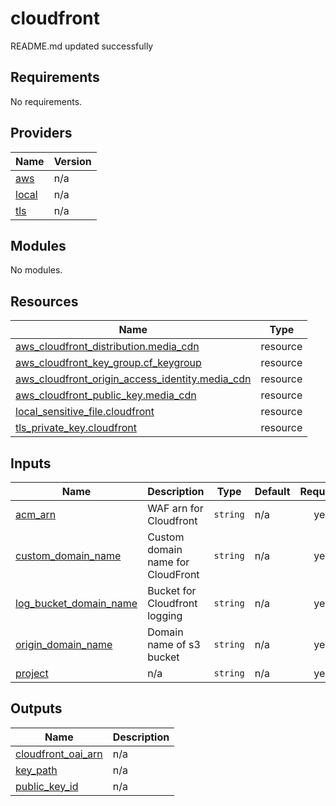 # cloudfront

<!-- BEGINNING OF PRE-COMMIT-TERRAFORM DOCS HOOK -->
README.md updated successfully
<!-- END OF PRE-COMMIT-TERRAFORM DOCS HOOK -->

<!-- BEGIN_TF_DOCS -->
## Requirements

No requirements.

## Providers

| Name | Version |
|------|---------|
| <a name="provider_aws"></a> [aws](#provider\_aws) | n/a |
| <a name="provider_local"></a> [local](#provider\_local) | n/a |
| <a name="provider_tls"></a> [tls](#provider\_tls) | n/a |

## Modules

No modules.

## Resources

| Name | Type |
|------|------|
| [aws_cloudfront_distribution.media_cdn](https://registry.terraform.io/providers/hashicorp/aws/latest/docs/resources/cloudfront_distribution) | resource |
| [aws_cloudfront_key_group.cf_keygroup](https://registry.terraform.io/providers/hashicorp/aws/latest/docs/resources/cloudfront_key_group) | resource |
| [aws_cloudfront_origin_access_identity.media_cdn](https://registry.terraform.io/providers/hashicorp/aws/latest/docs/resources/cloudfront_origin_access_identity) | resource |
| [aws_cloudfront_public_key.media_cdn](https://registry.terraform.io/providers/hashicorp/aws/latest/docs/resources/cloudfront_public_key) | resource |
| [local_sensitive_file.cloudfront](https://registry.terraform.io/providers/hashicorp/local/latest/docs/resources/sensitive_file) | resource |
| [tls_private_key.cloudfront](https://registry.terraform.io/providers/hashicorp/tls/latest/docs/resources/private_key) | resource |

## Inputs

| Name | Description | Type | Default | Required |
|------|-------------|------|---------|:--------:|
| <a name="input_acm_arn"></a> [acm\_arn](#input\_acm\_arn) | WAF arn for Cloudfront | `string` | n/a | yes |
| <a name="input_custom_domain_name"></a> [custom\_domain\_name](#input\_custom\_domain\_name) | Custom domain name for CloudFront | `string` | n/a | yes |
| <a name="input_log_bucket_domain_name"></a> [log\_bucket\_domain\_name](#input\_log\_bucket\_domain\_name) | Bucket for Cloudfront logging | `string` | n/a | yes |
| <a name="input_origin_domain_name"></a> [origin\_domain\_name](#input\_origin\_domain\_name) | Domain name of s3 bucket | `string` | n/a | yes |
| <a name="input_project"></a> [project](#input\_project) | n/a | `string` | n/a | yes |

## Outputs

| Name | Description |
|------|-------------|
| <a name="output_cloudfront_oai_arn"></a> [cloudfront\_oai\_arn](#output\_cloudfront\_oai\_arn) | n/a |
| <a name="output_key_path"></a> [key\_path](#output\_key\_path) | n/a |
| <a name="output_public_key_id"></a> [public\_key\_id](#output\_public\_key\_id) | n/a |
<!-- END_TF_DOCS -->

